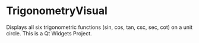 # TrigonometryVisual
Displays all six trigonometric functions (sin, cos, tan, csc, sec, cot) on a unit circle.
This is a Qt Widgets Project.
